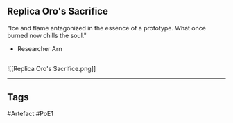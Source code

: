 ## Replica Oro's Sacrifice
"Ice and flame antagonized in the essence of a prototype.
What once burned now chills the soul."
- Researcher Arn
##
![[Replica Oro's Sacrifice.png]]

---
## Tags
#Artefact
#PoE1
